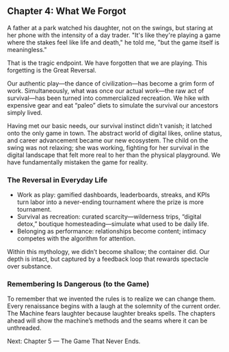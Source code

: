 ## Chapter 4: What We Forgot

A father at a park watched his daughter, not on the swings, but staring at her phone with the intensity of a day trader. "It's like they're playing a game where the stakes feel like life and death," he told me, "but the game itself is meaningless."

That is the tragic endpoint. We have forgotten that we are playing. This forgetting is the Great Reversal.

Our authentic play—the dance of civilization—has become a grim form of work. Simultaneously, what was once our actual work—the raw act of survival—has been turned into commercialized recreation. We hike with expensive gear and eat “paleo” diets to simulate the survival our ancestors simply lived.

Having met our basic needs, our survival instinct didn't vanish; it latched onto the only game in town. The abstract world of digital likes, online status, and career advancement became our new ecosystem. The child on the swing was not relaxing; she was working, fighting for her survival in the digital landscape that felt more real to her than the physical playground. We have fundamentally mistaken the game for reality.

### The Reversal in Everyday Life

- Work as play: gamified dashboards, leaderboards, streaks, and KPIs turn labor into a never-ending tournament where the prize is more tournament.
- Survival as recreation: curated scarcity—wilderness trips, “digital detox,” boutique homesteading—simulate what used to be daily life.
- Belonging as performance: relationships become content; intimacy competes with the algorithm for attention.

Within this mythology, we didn’t become shallow; the container did. Our depth is intact, but captured by a feedback loop that rewards spectacle over substance.

### Remembering Is Dangerous (to the Game)

To remember that we invented the rules is to realize we can change them. Every renaissance begins with a laugh at the solemnity of the current order. The Machine fears laughter because laughter breaks spells. The chapters ahead will show the machine’s methods and the seams where it can be unthreaded.

Next: Chapter 5 — The Game That Never Ends.
